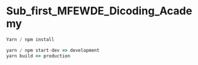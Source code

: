 # Sub_first_MFEWDE_Dicoding_Academy

```javascript
Yarn / npm install

yarn / npm start-dev => development
yarn build => production
```
